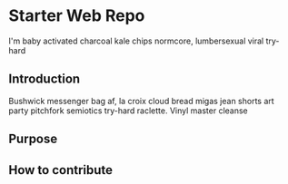 # Starter Web Repo
I'm baby activated charcoal kale chips normcore, lumbersexual 
viral try-hard 
 
## Introduction
Bushwick messenger bag af, la croix cloud bread 
migas jean shorts art party pitchfork semiotics try-hard raclette. Vinyl master cleanse

## Purpose


## How to contribute

